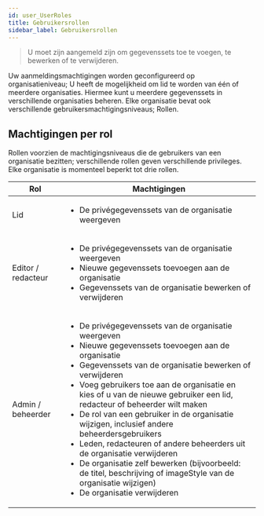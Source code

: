 ```yaml
---
id: user_UserRoles
title: Gebruikersrollen
sidebar_label: Gebruikersrollen
---
```

> U moet zijn aangemeld zijn om gegevenssets toe te voegen, te bewerken of te verwijderen.

Uw aanmeldingsmachtigingen worden geconfigureerd op organisatieniveau; U heeft de mogelijkheid om lid te worden van één of meerdere organisaties. Hiermee kunt u meerdere gegevenssets in verschillende organisaties beheren. Elke organisatie bevat ook verschillende gebruikersmachtigingsniveaus; Rollen. 

## Machtigingen per rol
Rollen voorzien de machtigingsniveaus die de gebruikers van een organisatie bezitten; verschillende rollen geven verschillende privileges. Elke organisatie is momenteel beperkt tot drie rollen. 

| Rol | Machtigingen  | 
| ----------------------------  | ----------------------------   | 
| Lid           |<ul><li>De privégegevenssets van de organisatie weergeven</li></ul> | 
| Editor / redacteur           |<ul><li>De privégegevenssets van de organisatie weergeven</li><li>Nieuwe gegevenssets toevoegen aan de organisatie</li><li>Gegevenssets van de organisatie bewerken of verwijderen </li></ul> | 
|Admin / beheerder  |<ul><li>De privégegevenssets van de organisatie weergeven</li><li>Nieuwe gegevenssets toevoegen aan de organisatie</li><li>Gegevenssets van de organisatie bewerken of verwijderen</li><li>Voeg gebruikers toe aan de organisatie en kies of u van de nieuwe gebruiker een lid, redacteur of beheerder wilt maken</li><li>De rol van een gebruiker in de organisatie wijzigen, inclusief andere beheerdersgebruikers</li><li>Leden, redacteuren of andere beheerders uit de organisatie verwijderen</li><li>De organisatie zelf bewerken (bijvoorbeeld: de titel, beschrijving of imageStyle van de organisatie wijzigen)</li><li>De organisatie verwijderen</li></ul>|
